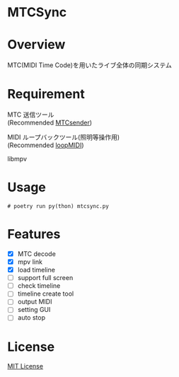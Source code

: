 # MTCSync

# Overview

MTC(MIDI Time Code)を用いたライブ全体の同期システム

# Requirement

MTC 送信ツール  
(Recommended [MTCsender](https://www.styletronix.net/Software/MTC/Default.aspx))

MIDI ループバックツール(照明等操作用)  
(Recommended [loopMIDI](https://www.tobias-erichsen.de/software/loopmidi.html))

libmpv

# Usage

```# poetry run py(thon) mtcsync.py```

# Features

- [x] MTC decode
- [x] mpv link
- [x] load timeline
- [ ] support full screen
- [ ] check timeline
- [ ] timeline create tool
- [ ] output MIDI
- [ ] setting GUI
- [ ] auto stop

# License
[MIT License](LICENSE.md)
